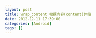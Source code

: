 ```yaml
---
layout: post
title: wrap_content 根据内容(content)伸缩
date: 2012-12-11 17:39:00
categories: [Android]
tags: []
---
```

    